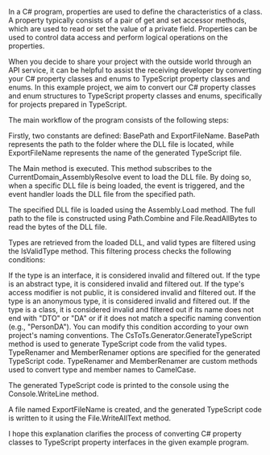 In a C# program, properties are used to define the characteristics of a class. A property typically consists of a pair of get and set accessor methods, which are used to read or set the value of a private field. Properties can be used to control data access and perform logical operations on the properties.

When you decide to share your project with the outside world through an API service, it can be helpful to assist the receiving developer by converting your C# property classes and enums to TypeScript property classes and enums. In this example project, we aim to convert our C# property classes and enum structures to TypeScript property classes and enums, specifically for projects prepared in TypeScript.

The main workflow of the program consists of the following steps:

Firstly, two constants are defined: BasePath and ExportFileName. BasePath represents the path to the folder where the DLL file is located, while ExportFileName represents the name of the generated TypeScript file.

The Main method is executed. This method subscribes to the CurrentDomain_AssemblyResolve event to load the DLL file. By doing so, when a specific DLL file is being loaded, the event is triggered, and the event handler loads the DLL file from the specified path.

The specified DLL file is loaded using the Assembly.Load method. The full path to the file is constructed using Path.Combine and File.ReadAllBytes to read the bytes of the DLL file.

Types are retrieved from the loaded DLL, and valid types are filtered using the IsValidType method. This filtering process checks the following conditions:

If the type is an interface, it is considered invalid and filtered out.
If the type is an abstract type, it is considered invalid and filtered out.
If the type's access modifier is not public, it is considered invalid and filtered out.
If the type is an anonymous type, it is considered invalid and filtered out.
If the type is a class, it is considered invalid and filtered out if its name does not end with "DTO" or "DA" or if it does not match a specific naming convention (e.g., "PersonDA"). You can modify this condition according to your own project's naming conventions.
The CsToTs.Generator.GenerateTypeScript method is used to generate TypeScript code from the valid types. TypeRenamer and MemberRenamer options are specified for the generated TypeScript code. TypeRenamer and MemberRenamer are custom methods used to convert type and member names to CamelCase.

The generated TypeScript code is printed to the console using the Console.WriteLine method.

A file named ExportFileName is created, and the generated TypeScript code is written to it using the File.WriteAllText method.

I hope this explanation clarifies the process of converting C# property classes to TypeScript property interfaces in the given example program.
